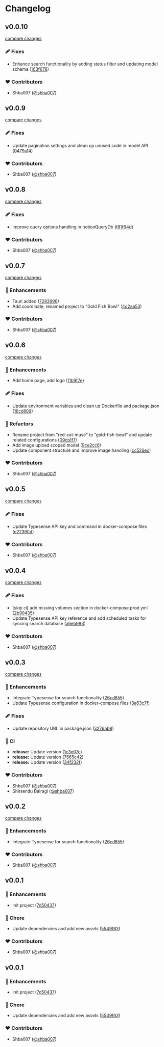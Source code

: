 # Changelog

## v0.0.10

[compare changes](https://github.com/Algostract/jellyfish-bowl/compare/v0.0.9...v0.0.10)

### 🩹 Fixes

- Enhance search functionality by adding status filter and updating model schema ([163f678](https://github.com/Algostract/jellyfish-bowl/commit/163f678))

### ❤️ Contributors

- Shba007 ([@shba007](https://github.com/shba007))

## v0.0.9

[compare changes](https://github.com/Algostract/jellyfish-bowl/compare/v0.0.8...v0.0.9)

### 🩹 Fixes

- Update pagination settings and clean up unused code in model API ([0479a14](https://github.com/Algostract/jellyfish-bowl/commit/0479a14))

### ❤️ Contributors

- Shba007 ([@shba007](https://github.com/shba007))

## v0.0.8

[compare changes](https://github.com/Algostract/jellyfish-bowl/compare/v0.0.7...v0.0.8)

### 🩹 Fixes

- Improve query options handling in notionQueryDb ([f81f64d](https://github.com/Algostract/jellyfish-bowl/commit/f81f64d))

### ❤️ Contributors

- Shba007 ([@shba007](https://github.com/shba007))

## v0.0.7

[compare changes](https://github.com/Algostract/jellyfish-bowl/compare/v0.0.6...v0.0.7)

### 🚀 Enhancements

- Tauri added ([7283696](https://github.com/Algostract/jellyfish-bowl/commit/7283696))
- Add coordinate, renamed project to "Gold Fish Bowl" ([4d2aa53](https://github.com/Algostract/jellyfish-bowl/commit/4d2aa53))

### ❤️ Contributors

- Shba007 ([@shba007](https://github.com/shba007))

## v0.0.6

[compare changes](https://github.com/Algostract/jellyfish-bowl/compare/v0.0.5...v0.0.6)

### 🚀 Enhancements

- Add home page, add logo ([11b9f7e](https://github.com/Algostract/jellyfish-bowl/commit/11b9f7e))

### 🩹 Fixes

- Update environment variables and clean up Dockerfile and package.json ([16cd899](https://github.com/Algostract/jellyfish-bowl/commit/16cd899))

### 💅 Refactors

- Rename project from "red-cat-muse" to "gold-fish-bowl" and update related configurations ([09cb1f7](https://github.com/Algostract/jellyfish-bowl/commit/09cb1f7))
- Add image upload scoped model ([9ce2cc6](https://github.com/Algostract/jellyfish-bowl/commit/9ce2cc6))
- Update component structure and improve image handling ([cc526ec](https://github.com/Algostract/jellyfish-bowl/commit/cc526ec))

### ❤️ Contributors

- Shba007 ([@shba007](https://github.com/shba007))

## v0.0.5

[compare changes](https://github.com/algostract/jellyfish-bowl/compare/v0.0.4...v0.0.5)

### 🩹 Fixes

- Update Typesense API key and command in docker-compose files ([e22390d](https://github.com/algostract/jellyfish-bowl/commit/e22390d))

### ❤️ Contributors

- Shba007 ([@shba007](https://github.com/shba007))

## v0.0.4

[compare changes](https://github.com/algostract/jellyfish-bowl/compare/v0.0.3...v0.0.4)

### 🩹 Fixes

- [skip ci] add missing volumes section in docker-compose.prod.yml ([2b90435](https://github.com/algostract/jellyfish-bowl/commit/2b90435))
- Update Typesense API key reference and add scheduled tasks for syncing search database ([a6eb983](https://github.com/algostract/jellyfish-bowl/commit/a6eb983))

### ❤️ Contributors

- Shba007 ([@shba007](https://github.com/shba007))

## v0.0.3

[compare changes](https://github.com/algostract/jellyfish-bowl/compare/v0.0.1...v0.0.3)

### 🚀 Enhancements

- Integrate Typesense for search functionality ([26cd855](https://github.com/algostract/jellyfish-bowl/commit/26cd855))
- Update Typesense configuration in docker-compose files ([3a63c7f](https://github.com/algostract/jellyfish-bowl/commit/3a63c7f))

### 🩹 Fixes

- Update repository URL in package.json ([3276ab8](https://github.com/algostract/jellyfish-bowl/commit/3276ab8))

### 🤖 CI

- **release:** Update version ([1c3e07c](https://github.com/algostract/jellyfish-bowl/commit/1c3e07c))
- **release:** Update version ([7665c42](https://github.com/algostract/jellyfish-bowl/commit/7665c42))
- **release:** Update version ([34f232f](https://github.com/algostract/jellyfish-bowl/commit/34f232f))

### ❤️ Contributors

- Shba007 ([@shba007](https://github.com/shba007))
- Shirsendu Bairagi ([@shba007](https://github.com/shba007))

## v0.0.2

[compare changes](https://github.com/shba007/jellyfish-bowl/compare/v0.0.1...v0.0.2)

### 🚀 Enhancements

- Integrate Typesense for search functionality ([26cd855](https://github.com/shba007/jellyfish-bowl/commit/26cd855))

### ❤️ Contributors

- Shba007 ([@shba007](https://github.com/shba007))

## v0.0.1

### 🚀 Enhancements

- Init project ([7d50437](https://github.com/shba007/jellyfish-bowl/commit/7d50437))

### 🏡 Chore

- Update dependencies and add new assets ([5549f63](https://github.com/shba007/jellyfish-bowl/commit/5549f63))

### ❤️ Contributors

- Shba007 ([@shba007](https://github.com/shba007))

## v0.0.1

### 🚀 Enhancements

- Init project ([7d50437](https://github.com/shba007/jellyfish-bowl/commit/7d50437))

### 🏡 Chore

- Update dependencies and add new assets ([5549f63](https://github.com/shba007/jellyfish-bowl/commit/5549f63))

### ❤️ Contributors

- Shba007 ([@shba007](https://github.com/shba007))
